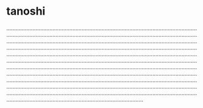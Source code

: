 # tanoshi
.............................................................................................................................................................................................................................................................................................................................................................................................................................................................................................................................................................................................................................................................................................................................................................................................................................................................................................................................................................................................................................................................................................................................................................................................................................................................................................................................................................................................................................................................................................................